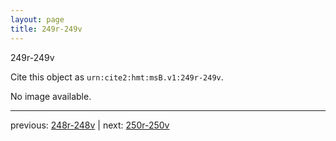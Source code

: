 ```yaml
---
layout: page
title: 249r-249v
---
```


249r-249v

Cite this object as `urn:cite2:hmt:msB.v1:249r-249v`.

No image available. 



---

previous: [248r-248v](../248r-248v/) | next: [250r-250v](../250r-250v/)